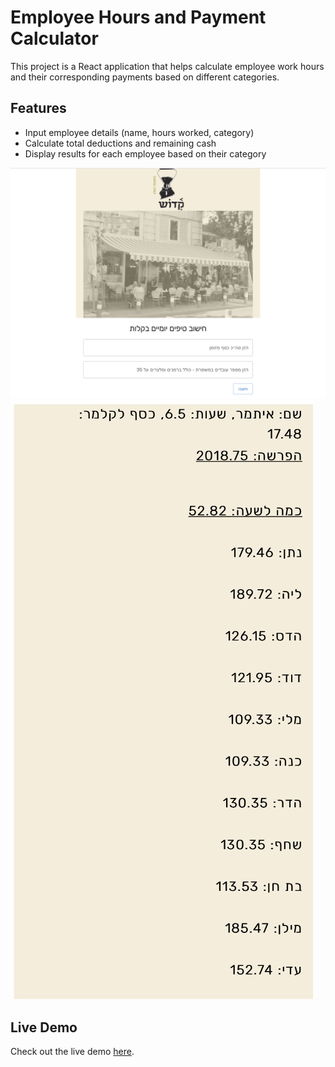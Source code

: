 # Employee Hours and Payment Calculator

This project is a React application that helps calculate employee work hours and their corresponding payments based on different categories.

## Features

- Input employee details (name, hours worked, category)
- Calculate total deductions and remaining cash
- Display results for each employee based on their category

![Example Image of main page](./assets/Screen%20Shot%202024-06-29%20at%2013.33.04.png)
![Example Image after calculation](./assets/Screen%20Shot%202024-06-29%20at%2013.35.07.png)

## Live Demo

Check out the live demo [here](https://kadosh-410b9.web.app/).
